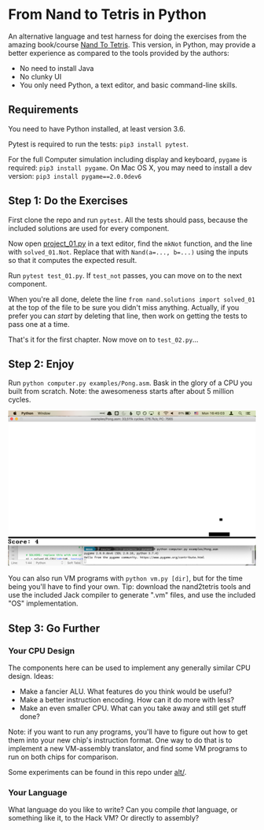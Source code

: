 # From Nand to Tetris in Python

An alternative language and test harness for doing the exercises from the amazing book/course
[Nand To Tetris](https://www.nand2tetris.org). This version, in Python, may provide a better
experience as compared to the tools provided by the authors:

* No need to install Java
* No clunky UI
* You only need Python, a text editor, and basic command-line skills.


## Requirements

You need to have Python installed, at least version 3.6.

Pytest is required to run the tests: `pip3 install pytest`.

For the full Computer simulation including display and keyboard, `pygame` is required:
`pip3 install pygame`. On Mac OS X, you may need to install a dev version:
`pip3 install pygame==2.0.0dev6`


## Step 1: Do the Exercises

First clone the repo and run `pytest`. All the tests should pass, because the included solutions
are used for every component.

Now open [project_01.py](project_01.py) in a text editor, find the `mkNot` function, and the line
with `solved_01.Not`. Replace that with `Nand(a=..., b=...)` using the inputs so that it computes
the expected result.

Run `pytest test_01.py`. If `test_not` passes, you can move on to the next component.

When you're all done, delete the line `from nand.solutions import solved_01` at the top of the
file to be sure you didn't miss anything. Actually, if you prefer you can _start_ by deleting that
line, then work on getting the tests to pass one at a time.

That's it for the first chapter. Now move on to `test_02.py`…


## Step 2: Enjoy

Run `python computer.py examples/Pong.asm`. Bask in the glory of a CPU you built from scratch.
Note: the awesomeness starts after about 5 million cycles.

![Pong screenshot](examples/Pong.png)

You can also run VM programs with `python vm.py [dir]`, but for the time being you'll have to 
find your own. Tip: download the nand2tetris tools and use the included Jack compiler to generate
".vm" files, and use the included "OS" implementation.


## Step 3: Go Further


### Your CPU Design

The components here can be used to implement any generally similar CPU design. Ideas:

- Make a fancier ALU. What features do you think would be useful?
- Make a better instruction encoding. How can it do more with less?
- Make an even smaller CPU. What can you take away and still get stuff done?

Note: if you want to run any programs, you'll have to figure out how to get them into
your new chip's instruction format. One way to do that is to implement a new VM-assembly
translator, and find some VM programs to run on both chips for comparison.

Some experiments can be found in this repo under [alt/](alt/README.md).

### Your Language

What language do you like to write? Can you compile _that_ language, or something like it, to
the Hack VM? Or directly to assembly?
